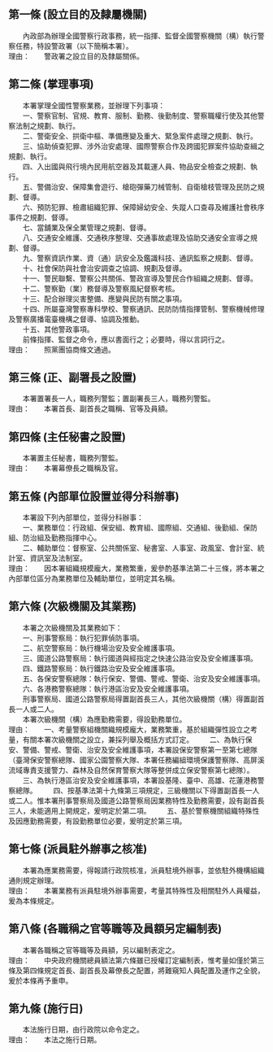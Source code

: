 第一條 (設立目的及隸屬機關)
---------------------------
　　內政部為辦理全國警察行政事務，統一指揮、監督全國警察機關（構）執行警察任務，特設警政署（以下簡稱本署）。  
理由：　　警政署之設立目的及隸屬關係。

第二條 (掌理事項)
-----------------
　　本署掌理全國性警察業務，並辦理下列事項：  
　　一、警察官制、官規、教育、服制、勤務、後勤制度、警察職權行使及其他警察法制之規劃、執行。  
　　二、警衛安全、拱衛中樞、準備應變及重大、緊急案件處理之規劃、執行。  
　　三、協助偵查犯罪、涉外治安處理、國際警察合作及跨國犯罪案件協助查緝之規劃、執行。  
　　四、入出國與飛行境內民用航空器及其載運人員、物品安全檢查之規劃、執行。  
　　五、警備治安、保障集會遊行、槍砲彈藥刀械管制、自衛槍枝管理及民防之規劃、督導。  
　　六、預防犯罪、檢肅組織犯罪、保障婦幼安全、失蹤人口查尋及維護社會秩序事件之規劃、督導。  
　　七、當舖業及保全業管理之規劃、督導。  
　　八、交通安全維護、交通秩序整理、交通事故處理及協助交通安全宣導之規劃、督導。  
　　九、警察資訊作業、資（通）訊安全及鑑識科技、通訊監察之規劃、督導。  
　　十、社會保防與社會治安調查之協調、規劃及督導。  
　　十一、警民聯繫、警察公共關係、警政宣導及警民合作組織之規劃、督導。  
　　十二、警察勤（業）務督導及警察風紀督察考核。  
　　十三、配合辦理災害整備、應變與民防有關之事項。  
　　十四、所屬臺灣警察專科學校、警察通訊、民防防情指揮管制、警察機械修理及警察廣播電臺機構之督導、協調及推動。  
　　十五、其他警政事項。  
　　前條指揮、監督之命令，應以書面行之；必要時，得以言詞行之。  
理由：　　照黨團協商條文通過。

第三條 (正、副署長之設置)
-------------------------
　　本署置署長一人，職務列警監；置副署長三人，職務列警監。  
理由：　　本署首長、副首長之職稱、官等及員額。

第四條 (主任秘書之設置)
-----------------------
　　本署置主任秘書，職務列警監。  
理由：　　本署幕僚長之職稱及官。

第五條 (內部單位設置並得分科辦事)
---------------------------------
　　本署設下列內部單位，並得分科辦事：  
　　一、業務單位：行政組、保安組、教育組、國際組、交通組、後勤組、保防組、防治組及勤務指揮中心。  
　　二、輔助單位：督察室、公共關係室、秘書室、人事室、政風室、會計室、統計室、資訊室及法制室。  
理由：　　因本署組織規模龐大，業務繁重，爰參酌基準法第二十三條，將本署之內部單位區分為業務單位及輔助單位，並明定其名稱。

第六條 (次級機關及其業務)
-------------------------
　　本署之次級機關及其業務如下：  
　　一、刑事警察局：執行犯罪偵防事項。  
　　二、航空警察局：執行機場治安及安全維護事項。  
　　三、國道公路警察局：執行國道與經指定之快速公路治安及安全維護事項。  
　　四、鐵路警察局：執行鐵路治安及安全維護事項。  
　　五、各保安警察總隊：執行保安、警備、警戒、警衛、治安及安全維護事項。  
　　六、各港務警察總隊：執行港區治安及安全維護事項。  
　　刑事警察局、國道公路警察局得置副首長三人，其他次級機關（構）得置副首長一人或二人。  
　　本署次級機關（構）為應勤務需要，得設勤務單位。  
理由：　　一、考量警察組機關織規模龐大，業務繁重，基於組織彈性設立之考量，有關本署次級機關之設立，兼採列舉及概括方式訂定。
　　二、為執行保安、警備、警戒、警衛、治安及安全維護事項，本署設保安警察第一至第七總隊（臺灣保安警察總隊、國家公園警察大隊、本署任務編組環境保護警察隊、高屏溪流域專責支援警力、森林及自然保育警察大隊等整併成立保安警察第七總隊）。
　　三、為執行港區治安及安全維護事項，本署設基隆、臺中、高雄、花蓮港務警察總隊。
　　四、按基準法第十九條第三項規定，三級機關以下得置副首長一人或二人。惟本署刑事警察局及國道公路警察局因業務特性及勤務需要，設有副首長三人，未能適用上開規定，爰明定於第二項。
　　五、基於警察機關組織特殊性及因應勤務需要，有設勤務單位必要，爰明定於第三項。

第七條 (派員駐外辦事之核准)
---------------------------
　　本署為應業務需要，得報請行政院核准，派員駐境外辦事，並依駐外機構組織通則規定辦理。  
理由：　　本署業務有派員駐境外辦事需要，考量其特殊性及相關駐外人員權益，爰為本條規定。

第八條 (各職稱之官等職等及員額另定編制表)
-----------------------------------------
　　本署各職稱之官等職等及員額，另以編制表定之。  
理由：　　中央政府機關總員額法第六條雖已授權訂定編制表，惟考量如僅於第三條及第四條規定首長、副首長及幕僚長之配置，將難窺知人員配置及運作之全貌，爰於本條再予重申。

第九條 (施行日)
---------------
　　本法施行日期，由行政院以命令定之。  
理由：　　本法之施行日期。